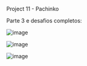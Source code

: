 Project 11 - Pachinko

Parte 3 e desafios completos: 

![image](https://github.com/lucasnsp/100DaysOfSwift/assets/122572631/69fd27b0-a686-4b7c-a2dd-d704cc076684)


![image](https://github.com/lucasnsp/100DaysOfSwift/assets/122572631/554fa272-1e57-4c81-9308-6d872e0daae2)


![image](https://github.com/lucasnsp/100DaysOfSwift/assets/122572631/549f86e2-93ba-4280-bccb-cfbeca5cc568)


